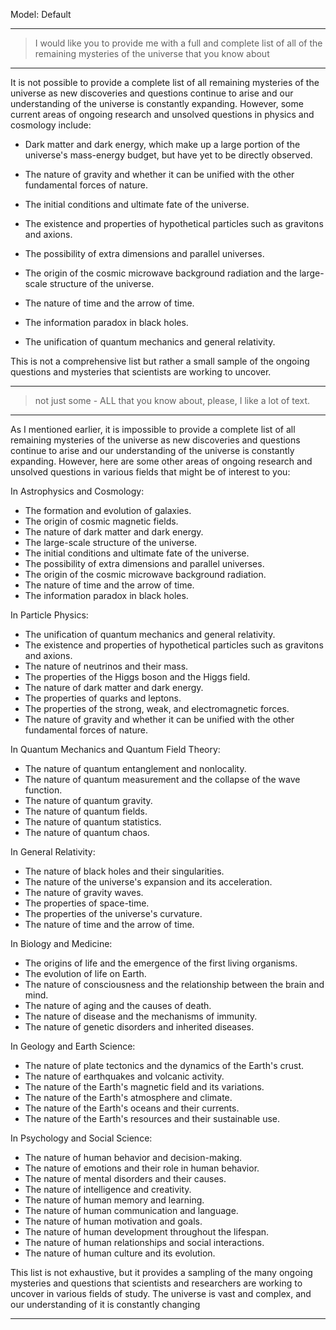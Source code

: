 Model: Default

---

> I would like you to provide me with a full and complete list of all of the remaining mysteries of the universe that you know about

---

It is not possible to provide a complete list of all remaining mysteries of the universe as new discoveries and questions continue to arise and our understanding of the universe is constantly expanding. However, some current areas of ongoing research and unsolved questions in physics and cosmology include:

*   Dark matter and dark energy, which make up a large portion of the universe's mass-energy budget, but have yet to be directly observed.
    
*   The nature of gravity and whether it can be unified with the other fundamental forces of nature.
    
*   The initial conditions and ultimate fate of the universe.
    
*   The existence and properties of hypothetical particles such as gravitons and axions.
    
*   The possibility of extra dimensions and parallel universes.
    
*   The origin of the cosmic microwave background radiation and the large-scale structure of the universe.
    
*   The nature of time and the arrow of time.
    
*   The information paradox in black holes.
    
*   The unification of quantum mechanics and general relativity.
    

This is not a comprehensive list but rather a small sample of the ongoing questions and mysteries that scientists are working to uncover.

---

> not just some - ALL that you know about, please, I like a lot of text.

---

As I mentioned earlier, it is impossible to provide a complete list of all remaining mysteries of the universe as new discoveries and questions continue to arise and our understanding of the universe is constantly expanding. However, here are some other areas of ongoing research and unsolved questions in various fields that might be of interest to you:

In Astrophysics and Cosmology:

*   The formation and evolution of galaxies.
*   The origin of cosmic magnetic fields.
*   The nature of dark matter and dark energy.
*   The large-scale structure of the universe.
*   The initial conditions and ultimate fate of the universe.
*   The possibility of extra dimensions and parallel universes.
*   The origin of the cosmic microwave background radiation.
*   The nature of time and the arrow of time.
*   The information paradox in black holes.

In Particle Physics:

*   The unification of quantum mechanics and general relativity.
*   The existence and properties of hypothetical particles such as gravitons and axions.
*   The nature of neutrinos and their mass.
*   The properties of the Higgs boson and the Higgs field.
*   The nature of dark matter and dark energy.
*   The properties of quarks and leptons.
*   The properties of the strong, weak, and electromagnetic forces.
*   The nature of gravity and whether it can be unified with the other fundamental forces of nature.

In Quantum Mechanics and Quantum Field Theory:

*   The nature of quantum entanglement and nonlocality.
*   The nature of quantum measurement and the collapse of the wave function.
*   The nature of quantum gravity.
*   The nature of quantum fields.
*   The nature of quantum statistics.
*   The nature of quantum chaos.

In General Relativity:

*   The nature of black holes and their singularities.
*   The nature of the universe's expansion and its acceleration.
*   The nature of gravity waves.
*   The properties of space-time.
*   The properties of the universe's curvature.
*   The nature of time and the arrow of time.

In Biology and Medicine:

*   The origins of life and the emergence of the first living organisms.
*   The evolution of life on Earth.
*   The nature of consciousness and the relationship between the brain and mind.
*   The nature of aging and the causes of death.
*   The nature of disease and the mechanisms of immunity.
*   The nature of genetic disorders and inherited diseases.

In Geology and Earth Science:

*   The nature of plate tectonics and the dynamics of the Earth's crust.
*   The nature of earthquakes and volcanic activity.
*   The nature of the Earth's magnetic field and its variations.
*   The nature of the Earth's atmosphere and climate.
*   The nature of the Earth's oceans and their currents.
*   The nature of the Earth's resources and their sustainable use.

In Psychology and Social Science:

*   The nature of human behavior and decision-making.
*   The nature of emotions and their role in human behavior.
*   The nature of mental disorders and their causes.
*   The nature of intelligence and creativity.
*   The nature of human memory and learning.
*   The nature of human communication and language.
*   The nature of human motivation and goals.
*   The nature of human development throughout the lifespan.
*   The nature of human relationships and social interactions.
*   The nature of human culture and its evolution.

This list is not exhaustive, but it provides a sampling of the many ongoing mysteries and questions that scientists and researchers are working to uncover in various fields of study. The universe is vast and complex, and our understanding of it is constantly changing

---